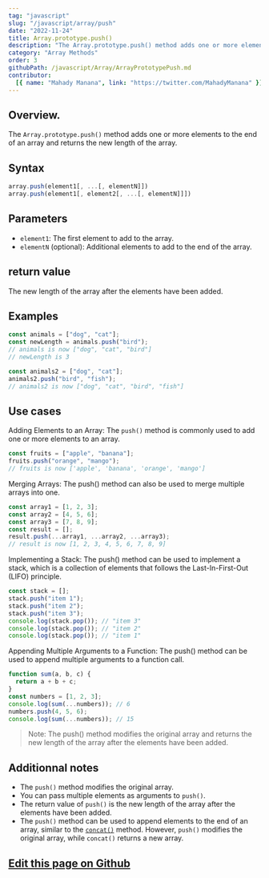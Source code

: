 ```yaml
---
tag: "javascript"
slug: "/javascript/array/push"
date: "2022-11-24"
title: Array.prototype.push()
description: "The Array.prototype.push() method adds one or more elements to the end of an array and returns the new length of the array."
category: "Array Methods"
order: 3
githubPath: /javascript/Array/ArrayPrototypePush.md
contributor:
  [{ name: "Mahady Manana", link: "https://twitter.com/MahadyManana" }]
---
```


## Overview.

The `Array.prototype.push()` method adds one or more elements to the end of an array and returns the new length of the array.

## Syntax

```javascript
array.push(element1[, ...[, elementN]])
array.push(element1[, element2[, ...[, elementN]]])

```

## Parameters

- `element1`: The first element to add to the array.
- `elementN` (optional): Additional elements to add to the end of the array.

## return value

The new length of the array after the elements have been added.

## Examples

```javascript
const animals = ["dog", "cat"];
const newLength = animals.push("bird");
// animals is now ["dog", "cat", "bird"]
// newLength is 3

const animals2 = ["dog", "cat"];
animals2.push("bird", "fish");
// animals2 is now ["dog", "cat", "bird", "fish"]
```

## Use cases

Adding Elements to an Array: The `push()` method is commonly used to add one or more elements to an array.

```javascript
const fruits = ["apple", "banana"];
fruits.push("orange", "mango");
// fruits is now ['apple', 'banana', 'orange', 'mango']
```

Merging Arrays: The push() method can also be used to merge multiple arrays into one.

```javascript
const array1 = [1, 2, 3];
const array2 = [4, 5, 6];
const array3 = [7, 8, 9];
const result = [];
result.push(...array1, ...array2, ...array3);
// result is now [1, 2, 3, 4, 5, 6, 7, 8, 9]
```

Implementing a Stack: The push() method can be used to implement a stack, which is a collection of elements that follows the Last-In-First-Out (LIFO) principle.

```javascript
const stack = [];
stack.push("item 1");
stack.push("item 2");
stack.push("item 3");
console.log(stack.pop()); // "item 3"
console.log(stack.pop()); // "item 2"
console.log(stack.pop()); // "item 1"
```

Appending Multiple Arguments to a Function: The push() method can be used to append multiple arguments to a function call.

```javascript
function sum(a, b, c) {
  return a + b + c;
}
const numbers = [1, 2, 3];
console.log(sum(...numbers)); // 6
numbers.push(4, 5, 6);
console.log(sum(...numbers)); // 15
```

> Note: The push() method modifies the original array and returns the new length of the array after the elements have been added.

## Additionnal notes

- The `push()` method modifies the original array.
- You can pass multiple elements as arguments to `push()`.
- The return value of `push()` is the new length of the array after the elements have been added.
- The `push()` method can be used to append elements to the end of an array, similar to the [`concat()`](/javascript/array/concat) method. However, `push()` modifies the original array, while `concat()` returns a new array.

## <a href="https://github.com/mahady-manana/betatuto-docs/tree/main/docs/javascript/Array/ArrayPrototypePush.md" target="_blank">Edit this page on Github</a>

